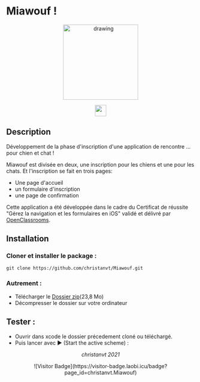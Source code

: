 # Miawouf !

<p align="center">
<img src="https://github.com/christanvt/Miawouf/blob/1630c406d6f56f723efcfd5611e07387126fa8ad/Miawouf/App%20Assets/Simulator%20Screen%20Recording%20-%20iPhone%2011%20Pro%20-%202021-11-04%20at%2017.13.58.gif" alt="drawing" style="width:200px;"/>
  </p>
<p align="center">
  <a href="https://www.apple.com/swift/"><img height="30" src="https://img.shields.io/badge/Swift-lightgrey?style=flat&logo=swift&logoColor=white&labelColor=orange&link=http://left&link=http://right"></a>
  
</p>

## Description

<p>Développement de la phase d'inscription d'une application de rencontre ... pour chien et chat !</p>
<p>Miawouf est divisée en deux, une inscription pour les chiens et une pour les chats. Et l'inscription se fait en trois pages:</p>

- Une page d'accueil
- un formulaire d'inscription
- une page de confirmation
<p>

Cette application a été développée dans le cadre du Certificat de réussite "Gérez la navigation et les formulaires en iOS" validé et délivré par [OpenClassrooms](https://openclassrooms.com/fr/courses/4504841).

</p>

## Installation

### Cloner et installer le package :

    git clone https://github.com/christanvt/Miawouf.git

### Autrement :

- Télécharger le [Dossier zip](https://github.com/christanvt/Miawouf/archive/refs/heads/main.zip)(23,8 Mo)
- Décompresser le dossier sur votre ordinateur

## Tester :

- Ouvrir dans xcode le dossier précedement cloné ou téléchargé.
- Puis lancer avec ▶︎ (Start the active scheme) :

<p align="center"><em>christanvt 2021</em></p>
<p align="center">![Visitor Badge](https://visitor-badge.laobi.icu/badge?page_id=christanvt.Miawouf)</p>
